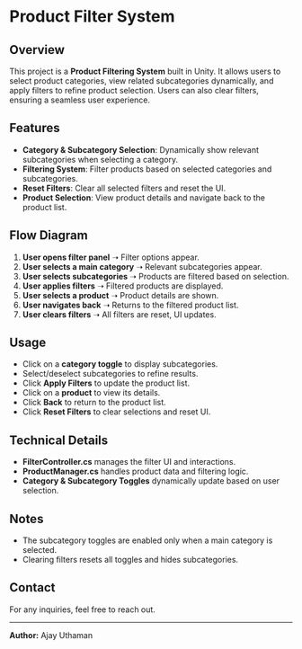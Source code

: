 # Product Filter System

## Overview
This project is a **Product Filtering System** built in Unity. It allows users to select product categories, view related subcategories dynamically, and apply filters to refine product selection. Users can also clear filters, ensuring a seamless user experience.

## Features
- **Category & Subcategory Selection**: Dynamically show relevant subcategories when selecting a category.
- **Filtering System**: Filter products based on selected categories and subcategories.
- **Reset Filters**: Clear all selected filters and reset the UI.
- **Product Selection**: View product details and navigate back to the product list.

## Flow Diagram
1. **User opens filter panel** ➝ Filter options appear.
2. **User selects a main category** ➝ Relevant subcategories appear.
3. **User selects subcategories** ➝ Products are filtered based on selection.
4. **User applies filters** ➝ Filtered products are displayed.
5. **User selects a product** ➝ Product details are shown.
6. **User navigates back** ➝ Returns to the filtered product list.
7. **User clears filters** ➝ All filters are reset, UI updates.

## Usage
- Click on a **category toggle** to display subcategories.
- Select/deselect subcategories to refine results.
- Click **Apply Filters** to update the product list.
- Click on a **product** to view its details.
- Click **Back** to return to the product list.
- Click **Reset Filters** to clear selections and reset UI.

## Technical Details
- **FilterController.cs** manages the filter UI and interactions.
- **ProductManager.cs** handles product data and filtering logic.
- **Category & Subcategory Toggles** dynamically update based on user selection.

## Notes
- The subcategory toggles are enabled only when a main category is selected.
- Clearing filters resets all toggles and hides subcategories.

## Contact
For any inquiries, feel free to reach out.

---
**Author:** Ajay Uthaman  

